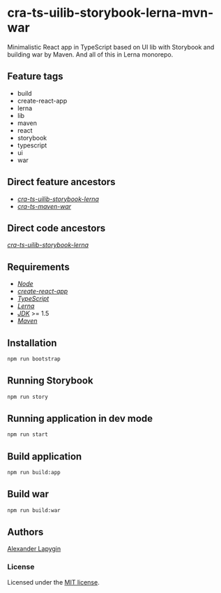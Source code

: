 # cra-ts-uilib-storybook-lerna-mvn-war

Minimalistic React app in TypeScript based on UI lib with Storybook and building war by Maven.
And all of this in Lerna monorepo.

## Feature tags

- build
- create-react-app
- lerna
- lib
- maven
- react
- storybook
- typescript
- ui
- war

## Direct feature ancestors

- [*cra-ts-uilib-storybook-lerna*](https://github.com/softspider/cra-ts-uilib-storybook-lerna)
- [*cra-ts-maven-war*](https://github.com/softspider/cra-ts-maven-war)

## Direct code ancestors

[*cra-ts-uilib-storybook-lerna*](https://github.com/softspider/cra-ts-uilib-storybook-lerna)

## Requirements

* [*Node*](https://nodejs.org/en/download/package-manager/)
* [*create-react-app*](https://facebook.github.io/create-react-app/)
* [*TypeScript*](https://www.typescriptlang.org/)
* [*Lerna*](https://lerna.js.org/)
* [*JDK*](https://java.com/ru/download/) >= 1.5
* [*Maven*](https://maven.apache.org/)

## Installation

```sh
npm run bootstrap
```

## Running Storybook

```sh
npm run story
```

## Running application in dev mode

```sh
npm run start
```

## Build application

```sh
npm run build:app
```

## Build war

```sh
npm run build:war
```

## Authors

[Alexander Lapygin](https://github.com/AlexanderLapygin)

### License

Licensed under the [MIT license](./LICENSE). 

